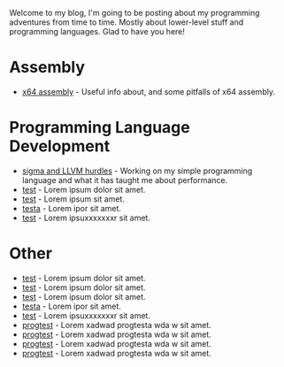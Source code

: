 Welcome to my blog, I'm going to be posting about my programming adventures from time to time. Mostly about lower-level stuff and programming languages. Glad to have you here!

# Assembly
- [x64 assembly](./blog/x64-assembly.html) - Useful info about, and some pitfalls of x64 assembly.


# Programming Language Development
- [sigma and LLVM hurdles](./blog/sigma-and-llvm-hurdles.html) - Working on my simple programming language and what it has taught me about performance.
- [test](./blog/test.html) - Lorem ipsum dolor sit amet.
- [test](./blog/test.html) - Lorem ipsum sit amet.
- [testa](./blog/test.html) - Lorem ipor sit amet.
- [test](./blog/test.html) - Lorem ipsuxxxxxxxr sit amet.

# Other
- [test](./blog/test.html) - Lorem ipsum dolor sit amet.
- [test](./blog/test.html) - Lorem ipsum dolor sit amet.
- [test](./blog/test.html) - Lorem ipsum dolor sit amet.
- [testa](./blog/test.html) - Lorem ipor sit amet.
- [test](./blog/test.html) - Lorem ipsuxxxxxxxr sit amet.
- [progtest](./blog/test.html) - Lorem xadwad progtesta wda w sit amet.
- [progtest](./blog/test.html) - Lorem xadwad progtesta wda w sit amet.
- [progtest](./blog/test.html) - Lorem xadwad progtesta wda w sit amet.
- [progtest](./blog/test.html) - Lorem xadwad progtesta wda w sit amet.
